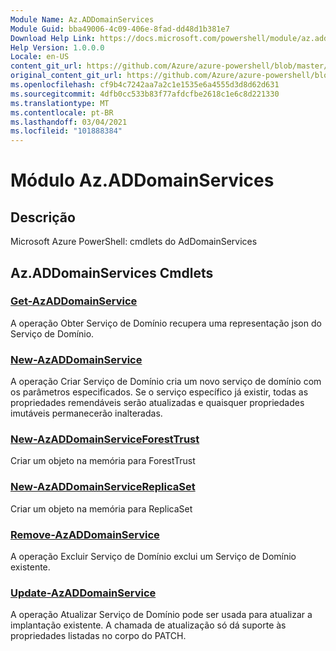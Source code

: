 ```yaml
---
Module Name: Az.ADDomainServices
Module Guid: bba49006-4c09-406e-8fad-dd48d1b381e7
Download Help Link: https://docs.microsoft.com/powershell/module/az.addomainservices
Help Version: 1.0.0.0
Locale: en-US
content_git_url: https://github.com/Azure/azure-powershell/blob/master/src/ADDomainServices/help/Az.ADDomainServices.md
original_content_git_url: https://github.com/Azure/azure-powershell/blob/master/src/ADDomainServices/help/Az.ADDomainServices.md
ms.openlocfilehash: cf9b4c7242aa7a2c1e1535e6a4555d3d8d62d631
ms.sourcegitcommit: 4dfb0cc533b83f77afdcfbe2618c1e6c8d221330
ms.translationtype: MT
ms.contentlocale: pt-BR
ms.lasthandoff: 03/04/2021
ms.locfileid: "101888384"
---
```

# Módulo Az.ADDomainServices
## Descrição
Microsoft Azure PowerShell: cmdlets do AdDomainServices

## Az.ADDomainServices Cmdlets
### [Get-AzADDomainService](Get-AzADDomainService.md)
A operação Obter Serviço de Domínio recupera uma representação json do Serviço de Domínio.

### [New-AzADDomainService](New-AzADDomainService.md)
A operação Criar Serviço de Domínio cria um novo serviço de domínio com os parâmetros especificados.
Se o serviço específico já existir, todas as propriedades remendáveis serão atualizadas e quaisquer propriedades imutáveis permanecerão inalteradas.

### [New-AzADDomainServiceForestTrust](New-AzADDomainServiceForestTrust.md)
Criar um objeto na memória para ForestTrust

### [New-AzADDomainServiceReplicaSet](New-AzADDomainServiceReplicaSet.md)
Criar um objeto na memória para ReplicaSet

### [Remove-AzADDomainService](Remove-AzADDomainService.md)
A operação Excluir Serviço de Domínio exclui um Serviço de Domínio existente.

### [Update-AzADDomainService](Update-AzADDomainService.md)
A operação Atualizar Serviço de Domínio pode ser usada para atualizar a implantação existente.
A chamada de atualização só dá suporte às propriedades listadas no corpo do PATCH.

